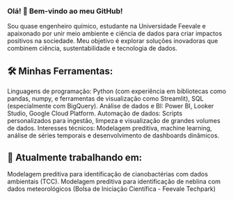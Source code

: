 ### Olá! 👋 Bem-vindo ao meu GitHub!
Sou quase engenheiro químico, estudante na Universidade Feevale e apaixonado por unir meio ambiente e ciência de dados para criar impactos positivos na sociedade. Meu objetivo é explorar soluções inovadoras que combinem ciência, sustentabilidade e tecnologia de dados.

## 🛠 Minhas Ferramentas:
Linguagens de programação: Python (com experiência em bibliotecas como pandas, numpy, e ferramentas de visualização como Streamlit), SQL (especialmente com BigQuery).
Análise de dados e BI: Power BI, Looker Studio, Google Cloud Platform.
Automação de dados: Scripts personalizados para ingestão, limpeza e visualização de grandes volumes de dados.
Interesses técnicos: Modelagem preditiva, machine learning, análise de séries temporais e desenvolvimento de dashboards dinâmicos.

## 🌱 Atualmente trabalhando em:
Modelagem preditiva para identificação de cianobactérias com dados ambientais (TCC).
Modelagem preditiva para identificação de neblina com dados meteorológicos (Bolsa de Iniciação Científica - Feevale Techpark)
